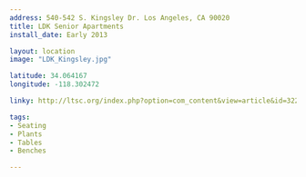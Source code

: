 ```yaml
---
address: 540-542 S. Kingsley Dr. Los Angeles, CA 90020
title: LDK Senior Apartments
install_date: Early 2013

layout: location
image: "LDK_Kingsley.jpg"

latitude: 34.064167
longitude: -118.302472

linky: http://ltsc.org/index.php?option=com_content&view=article&id=322

tags:	
- Seating
- Plants
- Tables
- Benches

---
```

